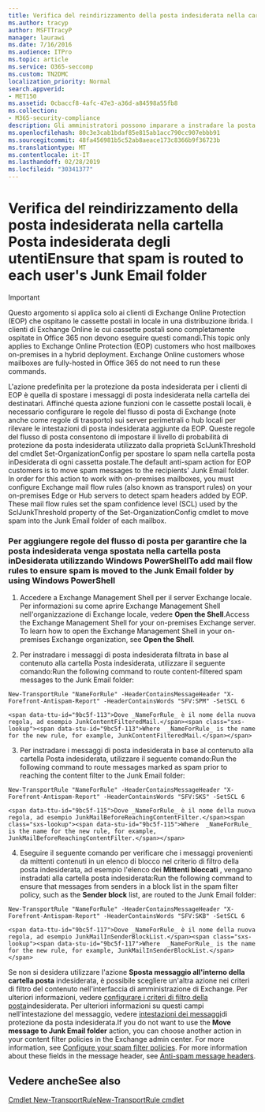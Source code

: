 ```yaml
---
title: Verifica del reindirizzamento della posta indesiderata nella cartella Posta indesiderata degli utenti
ms.author: tracyp
author: MSFTTracyP
manager: laurawi
ms.date: 7/16/2016
ms.audience: ITPro
ms.topic: article
ms.service: O365-seccomp
ms.custom: TN2DMC
localization_priority: Normal
search.appverid:
- MET150
ms.assetid: 0cbaccf8-4afc-47e3-a36d-a84598a55fb8
ms.collection:
- M365-security-compliance
description: Gli amministratori possono imparare a instradare la posta indesiderata alle cartelle di posta inDesiderata degli utenti in Exchange Online Protection.
ms.openlocfilehash: 80c3e3cab1bdaf85e815ab1acc790cc907ebbb91
ms.sourcegitcommit: 48fa456981b5c52ab8aeace173c8366b9f36723b
ms.translationtype: MT
ms.contentlocale: it-IT
ms.lasthandoff: 02/28/2019
ms.locfileid: "30341377"
---
```

# <a name="ensure-that-spam-is-routed-to-each-users-junk-email-folder"></a><span data-ttu-id="9bc5f-103">Verifica del reindirizzamento della posta indesiderata nella cartella Posta indesiderata degli utenti</span><span class="sxs-lookup"><span data-stu-id="9bc5f-103">Ensure that spam is routed to each user's Junk Email folder</span></span>

> [!IMPORTANT]
> <span data-ttu-id="9bc5f-p101">Questo argomento si applica solo ai clienti di Exchange Online Protection (EOP) che ospitano le cassette postali in locale in una distribuzione ibrida. I clienti di Exchange Online le cui cassette postali sono completamente ospitate in Office 365 non devono eseguire questi comandi.</span><span class="sxs-lookup"><span data-stu-id="9bc5f-p101">This topic only applies to Exchange Online Protection (EOP) customers who host mailboxes on-premises in a hybrid deployment. Exchange Online customers whose mailboxes are fully-hosted in Office 365 do not need to run these commands.</span></span> 
  
<span data-ttu-id="9bc5f-p102">L'azione predefinita per la protezione da posta indesiderata per i clienti di EOP è quella di spostare i messaggi di posta indesiderata nella cartella dei destinatari. Affinché questa azione funzioni con le cassette postali locali, è necessario configurare le regole del flusso di posta di Exchange (note anche come regole di trasporto) sui server perimetrali o hub locali per rilevare le intestazioni di posta indesiderata aggiunte da EOP. Queste regole del flusso di posta consentono di impostare il livello di probabilità di protezione da posta indesiderata utilizzato dalla proprietà SclJunkThreshold del cmdlet Set-OrganizationConfig per spostare lo spam nella cartella posta inDesiderata di ogni cassetta postale.</span><span class="sxs-lookup"><span data-stu-id="9bc5f-p102">The default anti-spam action for EOP customers is to move spam messages to the recipients' Junk Email folder. In order for this action to work with on-premises mailboxes, you must configure Exchange mail flow rules (also known as transport rules) on your on-premises Edge or Hub servers to detect spam headers added by EOP. These mail flow rules set the spam confidence level (SCL) used by the SclJunkThreshold property of the Set-OrganizationConfig cmdlet to move spam into the Junk Email folder of each mailbox.</span></span> 
  
### <a name="to-add-mail-flow-rules-to-ensure-spam-is-moved-to-the-junk-email-folder-by-using-windows-powershell"></a><span data-ttu-id="9bc5f-109">Per aggiungere regole del flusso di posta per garantire che la posta indesiderata venga spostata nella cartella posta inDesiderata utilizzando Windows PowerShell</span><span class="sxs-lookup"><span data-stu-id="9bc5f-109">To add mail flow rules to ensure spam is moved to the Junk Email folder by using Windows PowerShell</span></span>

1. <span data-ttu-id="9bc5f-p103">Accedere a Exchange Management Shell per il server Exchange locale. Per informazioni su come aprire Exchange Management Shell nell'organizzazione di Exchange locale, vedere **Open the Shell**.</span><span class="sxs-lookup"><span data-stu-id="9bc5f-p103">Access the Exchange Management Shell for your on-premises Exchange server. To learn how to open the Exchange Management Shell in your on-premises Exchange organization, see **Open the Shell**.</span></span>
    
2. <span data-ttu-id="9bc5f-112">Per instradare i messaggi di posta indesiderata filtrata in base al contenuto alla cartella Posta indesiderata, utilizzare il seguente comando:</span><span class="sxs-lookup"><span data-stu-id="9bc5f-112">Run the following command to route content-filtered spam messages to the Junk Email folder:</span></span>
    
  ```
  New-TransportRule "NameForRule" -HeaderContainsMessageHeader "X-Forefront-Antispam-Report" -HeaderContainsWords "SFV:SPM" -SetSCL 6
  ```

    <span data-ttu-id="9bc5f-113">Dove _NameForRule_ è il nome della nuova regola, ad esempio JunkContentFilteredMail.</span><span class="sxs-lookup"><span data-stu-id="9bc5f-113">Where  _NameForRule_ is the name for the new rule, for example, JunkContentFilteredMail.</span></span> 
    
3. <span data-ttu-id="9bc5f-114">Per instradare i messaggi di posta indesiderata in base al contenuto alla cartella Posta indesiderata, utilizzare il seguente comando:</span><span class="sxs-lookup"><span data-stu-id="9bc5f-114">Run the following command to route messages marked as spam prior to reaching the content filter to the Junk Email folder:</span></span>
    
  ```
  New-TransportRule "NameForRule" -HeaderContainsMessageHeader "X-Forefront-Antispam-Report" -HeaderContainsWords "SFV:SKS" -SetSCL 6
  ```

    <span data-ttu-id="9bc5f-115">Dove _NameForRule_ è il nome della nuova regola, ad esempio JunkMailBeforeReachingContentFilter.</span><span class="sxs-lookup"><span data-stu-id="9bc5f-115">Where  _NameForRule_ is the name for the new rule, for example, JunkMailBeforeReachingContentFilter.</span></span> 
    
4. <span data-ttu-id="9bc5f-116">Eseguire il seguente comando per verificare che i messaggi provenienti da mittenti contenuti in un elenco di blocco nel criterio di filtro della posta indesiderata, ad esempio l'elenco dei **Mittenti bloccati** , vengano instradati alla cartella posta indesiderata:</span><span class="sxs-lookup"><span data-stu-id="9bc5f-116">Run the following command to ensure that messages from senders in a block list in the spam filter policy, such as the **Sender block** list, are routed to the Junk Email folder:</span></span> 
    
  ```
  New-TransportRule "NameForRule" -HeaderContainsMessageHeader "X-Forefront-Antispam-Report" -HeaderContainsWords "SFV:SKB" -SetSCL 6
  ```

    <span data-ttu-id="9bc5f-117">Dove _NameForRule_ è il nome della nuova regola, ad esempio JunkMailInSenderBlockList.</span><span class="sxs-lookup"><span data-stu-id="9bc5f-117">Where  _NameForRule_ is the name for the new rule, for example, JunkMailInSenderBlockList.</span></span> 
    
<span data-ttu-id="9bc5f-p104">Se non si desidera utilizzare l'azione **Sposta messaggio all'interno della cartella posta** indesiderata, è possibile scegliere un'altra azione nei criteri di filtro del contenuto nell'interfaccia di amministrazione di Exchange. Per ulteriori informazioni, vedere [configurare i criteri di filtro della posta](configure-your-spam-filter-policies.md)indesiderata. Per ulteriori informazioni su questi campi nell'intestazione del messaggio, vedere [intestazioni dei messaggi](anti-spam-message-headers.md)di protezione da posta indesiderata.</span><span class="sxs-lookup"><span data-stu-id="9bc5f-p104">If you do not want to use the **Move message to Junk Email folder** action, you can choose another action in your content filter policies in the Exchange admin center. For more information, see [Configure your spam filter policies](configure-your-spam-filter-policies.md). For more information about these fields in the message header, see [Anti-spam message headers](anti-spam-message-headers.md).</span></span>
  
## <a name="see-also"></a><span data-ttu-id="9bc5f-121">Vedere anche</span><span class="sxs-lookup"><span data-stu-id="9bc5f-121">See also</span></span>

[<span data-ttu-id="9bc5f-122">Cmdlet New-TransportRule</span><span class="sxs-lookup"><span data-stu-id="9bc5f-122">New-TransportRule cmdlet</span></span>](https://technet.microsoft.com/library/bb125138%28v=exchg.160%29.aspx)

